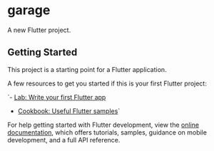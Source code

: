# garage

A new Flutter project.

## Getting Started

This project is a starting point for a Flutter application.

A few resources to get you started if this is your first Flutter project:

`- [Lab: Write your first Flutter app](https://docs.flutter.dev/get-started/codelab)
- [Cookbook: Useful Flutter samples](https://docs.flutter.dev/cookbook)`

For help getting started with Flutter development, view the
[online documentation](https://docs.flutter.dev/), which offers tutorials,
samples, guidance on mobile development, and a full API reference.
